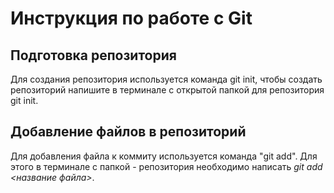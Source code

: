 # Инструкция по работе с Git

## Подготовка репозитория
Для создания репозитория используется команда git init, чтобы создать репозиторий напишите в терминале с открытой папкой для репозитория git init.

## Добавление файлов в репозиторий

Для добавления файла к коммиту используется команда "git add". Для этого в терминале с папкой - репозитория необходимо написать *git add <название файла>*.
